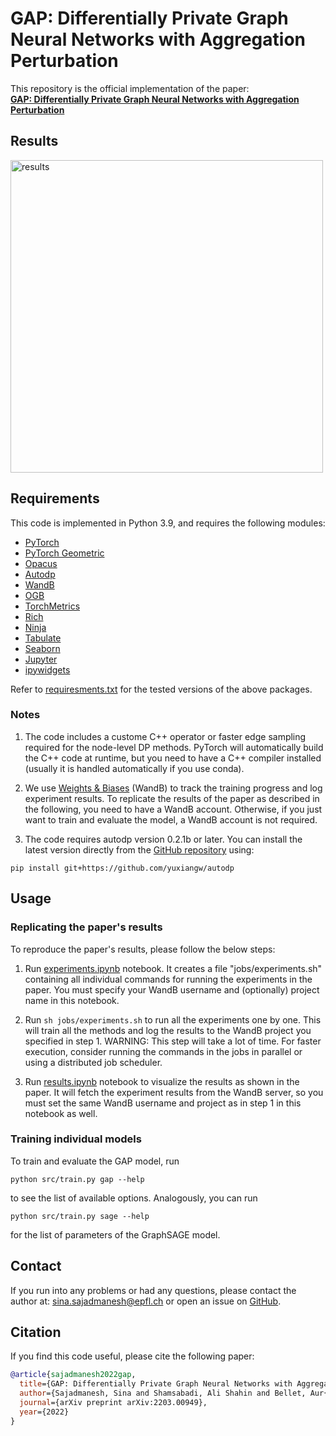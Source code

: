 # GAP: Differentially Private Graph Neural Networks with Aggregation Perturbation

This repository is the official implementation of the paper:  
[**GAP: Differentially Private Graph Neural Networks with Aggregation Perturbation**](https://arxiv.org/abs/2203.00949)

## Results
<img src="https://i.imgur.com/Xlv0E7E.png" alt="results" width="500"/>

## Requirements

This code is implemented in Python 3.9, and requires the following modules:  
- [PyTorch](https://pytorch.org/get-started/locally/)
- [PyTorch Geometric](https://pytorch-geometric.readthedocs.io/en/latest/notes/installation.html)
- [Opacus](https://opacus.ai/)
- [Autodp](https://github.com/yuxiangw/autodp)
- [WandB](https://docs.wandb.com/)
- [OGB](https://ogb.stanford.edu/docs/home/)
- [TorchMetrics](https://torchmetrics.readthedocs.io/en/latest/pages/quickstart.html)
- [Rich](https://rich.readthedocs.io/en/stable/introduction.html)
- [Ninja](https://ninja-build.org/)
- [Tabulate](https://github.com/astanin/python-tabulate)
- [Seaborn](https://seaborn.pydata.org/)
- [Jupyter](https://jupyter.org/install)
- [ipywidgets](https://ipywidgets.readthedocs.io/en/latest/user_install.html)

Refer to [requiresments.txt](./requirements.txt) for the tested versions of the above packages.

### Notes
1. The code includes a custome C++ operator or faster edge sampling required for the node-level DP methods. PyTorch will automatically build the C++ code at runtime, but you need to have a C++ compiler installed (usually it is handled automatically if you use conda).

2. We use [Weights & Biases](https://docs.wandb.ai/) (WandB) to track the training progress and log experiment results. To replicate the results of the paper as described in the following, you need to have a WandB account. Otherwise, if you just want to train and evaluate the model, a WandB account is not required.

3. The code requires autodp version 0.2.1b or later. You can install the latest version directly from the [GitHub repository](https://github.com/yuxiangw/autodp) using:
```
pip install git+https://github.com/yuxiangw/autodp
```


## Usage

### Replicating the paper's results
To reproduce the paper's results, please follow the below steps:  

1. Run [experiments.ipynb](./experiments.ipynb) notebook. It creates a file "jobs/experiments.sh" containing all individual commands for running the experiments in the paper. You must specify your WandB username and (optionally) project name in this notebook.

2. Run ``sh jobs/experiments.sh`` to run all the experiments one by one. This will train all the methods and log the results to the WandB project you specified in step 1. 
WARNING: This step will take a lot of time. For faster execution, consider running the commands in the jobs in parallel or using a distributed job scheduler.

3. Run [results.ipynb](./results.ipynb) notebook to visualize the results as shown in the paper. It will fetch the experiment results from the WandB server, so you must set the same WandB username and project as in step 1 in this notebook as well.

### Training individual models

To train and evaluate the GAP model, run 
```
python src/train.py gap --help
``` 
to see the list of available options. Analogously, you can run 
```
python src/train.py sage --help
``` 
for the list of parameters of the GraphSAGE model.


## Contact

If you run into any problems or had any questions, please contact the author at: [sina.sajadmanesh@epfl.ch](mailto:sina.sajadmanesh@epfl.ch) or open an issue on [GitHub](https://github.com/sisaman/GAP/issues).


## Citation

If you find this code useful, please cite the following paper:  
```bibtex
@article{sajadmanesh2022gap,
  title={GAP: Differentially Private Graph Neural Networks with Aggregation Perturbation},
  author={Sajadmanesh, Sina and Shamsabadi, Ali Shahin and Bellet, Aur{\'e}lien and Gatica-Perez, Daniel},
  journal={arXiv preprint arXiv:2203.00949},
  year={2022}
}
```